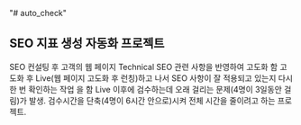 "# auto_check" 

## SEO 지표 생성 자동화 프로젝트

SEO 컨설팅 후 고객의 웹 페이지 Technical SEO 관련 사항을 반영하여 고도화 함
고도화 후 Live(웹 페이지 고도화 후 런칭)하고 나서 SEO 사항이 잘 적용되고 있는지 다시 한 번 확인하는 작업 을 함
Live 이후에 검수하는데 오래 걸리는 문제(4명이 3일동안 걸림)가 발생.
검수시간을 단축(4명이 6시간 안으로)시켜 전체 시간을 줄이려고 하는 프로젝트.
